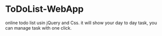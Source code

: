 # ToDoList-WebApp
online todo list usin jQuery and Css. it will show your day to day task, you can manage task with one click. 
